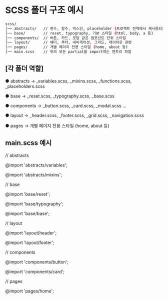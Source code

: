# SCSS 폴더 구조 예시
```bash
scss/
│── abstracts/   // 변수, 함수, 믹스인, placeholder (프로젝트 전역에서 재사용되는 로직)
│── base/        // reset, typography, 기본 스타일 (html, body, a 등)
│── components/  // 버튼, 카드, 모달 같은 컴포넌트 단위 스타일
│── layout/      // 헤더, 푸터, 네비게이션, 그리드, 레이아웃 관련
│── pages/       // 개별 페이지 전용 스타일 (home, about 등)
│── main.scss    // 위의 모든 partial을 import하는 엔트리 파일
```

## [각 폴더 역할]
● abstracts → _variables.scss, _mixins.scss, _functions.scss, _placeholders.scss

● base → _reset.scss, _typography.scss, _base.scss

● components → _button.scss, _card.scss, _modal.scss …

● layout → _header.scss, _footer.scss, _grid.scss, _navigation.scss

● pages → 개별 페이지 전용 스타일 (home, about 등)


## main.scss 예시
// abstracts

@import 'abstracts/variables';

@import 'abstracts/mixins';

// base

@import 'base/reset';

@import 'base/typography';

@import 'base/base';


// layout

@import 'layout/header';

@import 'layout/footer';


// components

@import 'components/button';

@import 'components/card';


// pages

@import 'pages/home';


